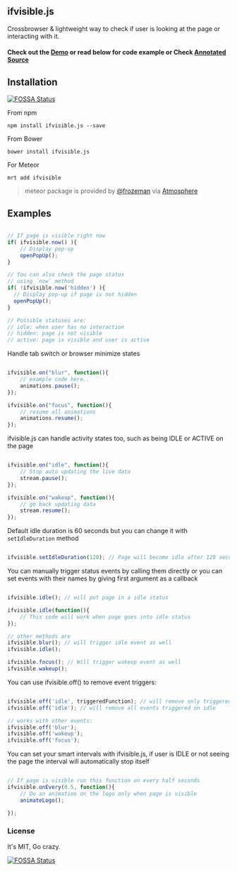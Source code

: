 ifvisible.js
------------

Crossbrowser & lightweight way to check if user is looking at the page or interacting with it.

#### Check out the [Demo](http://serkanyersen.github.com/ifvisible.js/demo.html) or read below for code example or Check [Annotated Source](http://serkanyersen.github.com/ifvisible.js/docs/ifvisible.html)


## Installation
[![FOSSA Status](https://app.fossa.io/api/projects/git%2Bgithub.com%2Fserkanyersen%2Fifvisible.js.svg?type=shield)](https://app.fossa.io/projects/git%2Bgithub.com%2Fserkanyersen%2Fifvisible.js?ref=badge_shield)

From npm
```
npm install ifvisible.js --save
```

From Bower
```
bower install ifvisible.js
```

For Meteor
```
mrt add ifvisible
```
> meteor package is provided by [@frozeman](https://github.com/frozeman/meteor-ifvisible.js) via [Atmosphere](https://atmosphere.meteor.com/package/ifvisible)

## Examples

```javascript

// If page is visible right now
if( ifvisible.now() ){
	// Display pop-up
	openPopUp();
}

// You can also check the page status
// using `now` method
if( !ifvisible.now('hidden') ){
  // Display pop-up if page is not hidden
  openPopUp();
}

// Possible statuses are:
// idle: when user has no interaction
// hidden: page is not visible
// active: page is visible and user is active

```

Handle tab switch or browser minimize states

```javascript

ifvisible.on("blur", function(){
	// example code here..
	animations.pause();
});

ifvisible.on("focus", function(){
	// resume all animations
	animations.resume();
});

```

ifvisible.js can handle activity states too, such as being IDLE or ACTIVE on the page

```javascript

ifvisible.on("idle", function(){
	// Stop auto updating the live data
	stream.pause();
});

ifvisible.on("wakeup", function(){
	// go back updating data
	stream.resume();
});

```

Default idle duration is 60 seconds but you can change it with `setIdleDuration` method

```javascript

ifvisible.setIdleDuration(120); // Page will become idle after 120 seconds

```

You can manually trigger status events by calling them directly or you can set events with their names by giving first argument as a callback

```javascript

ifvisible.idle(); // will put page in a idle status

ifvisible.idle(function(){
	// This code will work when page goes into idle status
});

// other methods are
ifvisible.blur(); // will trigger idle event as well
ifvisible.idle();

ifvisible.focus(); // Will trigger wakeup event as well
ifvisible.wakeup();
```

You can use ifvisible.off() to remove event triggers:

```javascript

ifvisible.off('idle', triggeredFunction); // will remove only triggeredFunction from being tiggered on idle
ifvisible.off('idle'); // will remove all events triggered on idle

// works with other events:
ifvisible.off('blur');
ifvisible.off('wakeup');
ifvisible.off('focus');

```

You can set your smart intervals with ifvisible.js, if user is IDLE or not seeing the page the interval will automatically stop itself

```javascript

// If page is visible run this function on every half seconds
ifvisible.onEvery(0.5, function(){
    // Do an animation on the logo only when page is visible
	animateLogo();

});

```

### License
It's MIT, Go crazy.


[![FOSSA Status](https://app.fossa.io/api/projects/git%2Bgithub.com%2Fserkanyersen%2Fifvisible.js.svg?type=large)](https://app.fossa.io/projects/git%2Bgithub.com%2Fserkanyersen%2Fifvisible.js?ref=badge_large)
